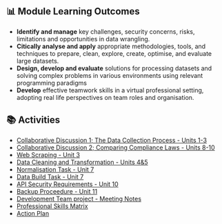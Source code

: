 ##  📊 Module Learning Outcomes

- **Identify and manage** key challenges, security concerns, risks, limitations and opportunities in data wrangling.
- **Citically analyse and apply** appropriate methodologies, tools, and techniques to prepare, clean, explore, create, optimise, and evaluate large datasets.  
- **Design, develop and evaluate** solutions for processing datasets and solving complex problems in various environments using relevant programming paradigms
- **Develop** effective teamwork skills in a virtual professional setting, adopting real life perspectives on team roles and organisation.


## 📚 Activities

- [Collaborative Discussion 1; The Data Collection Process - Units 1-3](https://sjackson-DS25.github.io/DecipheringBigData/collab_discussion1.html)
- [Collaborative Discussion 2; Comparing Compliance Laws - Units 8-10](https://sjackson-DS25.github.io/DecipheringBigData/collab_discussion2.html)
- [Web Scraping - Unit 3](https://sjackson-DS25.github.io/DecipheringBigData/DataCleaning.html)
- [Data Cleaning and Transformation - Units 4&5](https://sjackson-DS25.github.io/DecipheringBigData/webscrapingunit3.html)
- [Normalisation Task - Unit 7](https://sjackson-DS25.github.io/DecipheringBigData/normalisationunit7.html)
- [Data Build Task - Unit 7](https://sjackson-DS25.github.io/DecipheringBigData/Databuild_unit7.html)
- [API Security Requirements - Unit 10](https://sjackson-DS25.github.io/DecipheringBigData/APISecurityRequirements.html)
- [Backup Proceedure - Unit 11](https://sjackson-DS25.github.io/DecipheringBigData/BackupProceedure.html)
- [Development Team project - Meeting Notes](https://sjackson-DS25.github.io/DecipheringBigData/TeamMeetingNotes.html)
- [Professional Skills Matrix](https://sjackson-DS25.github.io/DecipheringBigData/skills-matrix.html)
- [Action Plan](https://sjackson-DS25.github.io/DecipheringBigData/action-plan.html)
